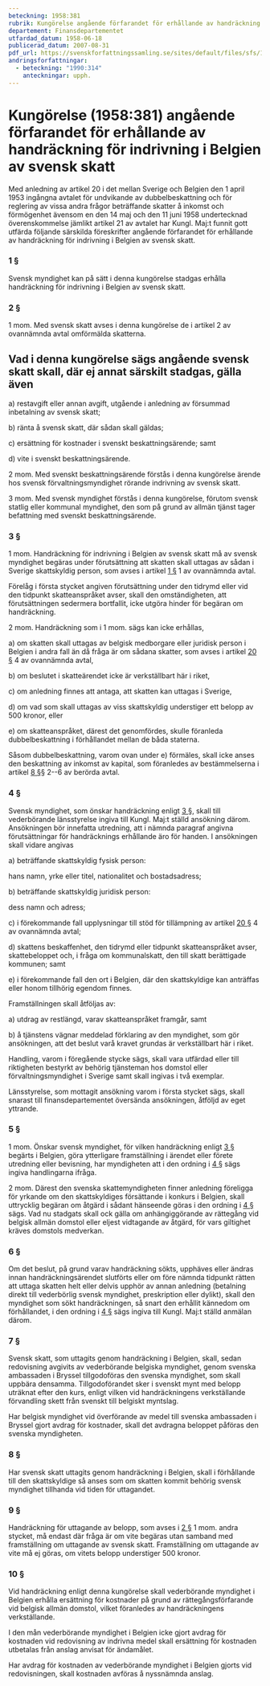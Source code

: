 ```yaml
---
beteckning: 1958:381
rubrik: Kungörelse angående förfarandet för erhållande av handräckning för indrivning i Belgien av svensk skatt
departement: Finansdepartementet
utfardad_datum: 1958-06-18
publicerad_datum: 2007-08-31
pdf_url: https://svenskforfattningssamling.se/sites/default/files/sfs/1958-06/SFS1958-381.pdf
andringsforfattningar:
  - beteckning: "1990:314"
    anteckningar: upph.
---
```


# Kungörelse (1958:381) angående förfarandet för erhållande av handräckning för indrivning i Belgien av svensk skatt

Med anledning av artikel 20 i det mellan Sverige och Belgien den 1 april 1953 ingångna avtalet för undvikande av dubbelbeskattning och för reglering av vissa andra frågor beträffande skatter å inkomst och förmögenhet ävensom en den 14 maj och den 11 juni 1958 undertecknad överenskommelse jämlikt artikel 21 av avtalet har Kungl. Maj:t funnit gott utfärda följande särskilda föreskrifter angående förfarandet för erhållande av handräckning för indrivning i Belgien av svensk skatt.

### 1 §

Svensk myndighet kan på sätt i denna kungörelse stadgas erhålla handräckning för indrivning i Belgien av svensk skatt.

### 2 §

1 mom. Med svensk skatt avses i denna kungörelse de i artikel 2 av ovannämnda avtal omförmälda skatterna.

## Vad i denna kungörelse sägs angående svensk skatt skall, där ej annat särskilt stadgas, gälla även

a) restavgift eller annan avgift, utgående i anledning av försummad inbetalning av svensk skatt;

b) ränta å svensk skatt, där sådan skall gäldas;

c) ersättning för kostnader i svenskt beskattningsärende; samt

d) vite i svenskt beskattningsärende.

2 mom. Med svenskt beskattningsärende förstås i denna kungörelse ärende hos svensk förvaltningsmyndighet rörande indrivning av svensk skatt.

3 mom. Med svensk myndighet förstås i denna kungörelse, förutom svensk statlig eller kommunal myndighet, den som på grund av allmän tjänst tager befattning med svenskt beskattningsärende.

### 3 §

1 mom. Handräckning för indrivning i Belgien av svensk skatt må av svensk myndighet begäras under förutsättning att skatten skall uttagas av sådan i Sverige skattskyldig person, som avses i artikel [1 §](#1) 1 av ovannämnda avtal.

Förelåg i första stycket angiven förutsättning under den tidrymd eller vid den tidpunkt skatteanspråket avser, skall den omständigheten, att förutsättningen sedermera bortfallit, icke utgöra hinder för begäran om handräckning.

2 mom. Handräckning som i 1 mom. sägs kan icke erhållas,

a) om skatten skall uttagas av belgisk medborgare eller juridisk person i Belgien i andra fall än då fråga är om sådana skatter, som avses i artikel [20 §](#20) 4 av ovannämnda avtal,

b) om beslutet i skatteärendet icke är verkställbart här i riket,

c) om anledning finnes att antaga, att skatten kan uttagas i Sverige,

d) om vad som skall uttagas av viss skattskyldig understiger ett belopp av 500 kronor, eller

e) om skatteanspråket, därest det genomfördes, skulle föranleda dubbelbeskattning i förhållandet mellan de båda staterna.

Såsom dubbelbeskattning, varom ovan under e) förmäles, skall icke anses den beskattning av inkomst av kapital, som föranledes av bestämmelserna i artikel [8 §](#8)§ 2--6 av berörda avtal.

### 4 §

Svensk myndighet, som önskar handräckning enligt [3 §](#3), skall till vederbörande länsstyrelse ingiva till Kungl. Maj:t ställd ansökning därom. Ansökningen bör innefatta utredning, att i nämnda paragraf angivna förutsättningar för handräcknings erhållande äro för handen. I ansökningen skall vidare angivas

a) beträffande skattskyldig fysisk person:

hans namn, yrke eller titel, nationalitet och bostadsadress;

b) beträffande skattskyldig juridisk person:

dess namn och adress;

c) i förekommande fall upplysningar till stöd för tillämpning av artikel [20 §](#20) 4 av ovannämnda avtal;

d) skattens beskaffenhet, den tidrymd eller tidpunkt skatteanspråket avser, skattebeloppet och, i fråga om kommunalskatt, den till skatt berättigade kommunen; samt

e) i förekommande fall den ort i Belgien, där den skattskyldige kan anträffas eller honom tillhörig egendom finnes.

Framställningen skall åtföljas av:

a) utdrag av restlängd, varav skatteanspråket framgår, samt

b) å tjänstens vägnar meddelad förklaring av den myndighet, som gör ansökningen, att det beslut varå kravet grundas är verkställbart här i riket.

Handling, varom i föregående stycke sägs, skall vara utfärdad eller till riktigheten bestyrkt av behörig tjänsteman hos domstol eller förvaltningsmyndighet i Sverige samt skall ingivas i två exemplar.

Länsstyrelse, som mottagit ansökning varom i första stycket sägs, skall snarast till finansdepartementet översända ansökningen, åtföljd av eget yttrande.

### 5 §

1 mom. Önskar svensk myndighet, för vilken handräckning enligt [3 §](#3) begärts i Belgien, göra ytterligare framställning i ärendet eller förete utredning eller bevisning, har myndigheten att i den ordning i [4 §](#4) sägs ingiva handlingarna ifråga.

2 mom. Därest den svenska skattemyndigheten finner anledning föreligga för yrkande om den skattskyldiges försättande i konkurs i Belgien, skall uttrycklig begäran om åtgärd i sådant hänseende göras i den ordning i [4 §](#4) sägs. Vad nu stadgats skall ock gälla om anhängiggörande av rättegång vid belgisk allmän domstol eller eljest vidtagande av åtgärd, för vars giltighet kräves domstols medverkan.

### 6 §

Om det beslut, på grund varav handräckning sökts, upphäves eller ändras innan handräckningsärendet slutförts eller om före nämnda tidpunkt rätten att uttaga skatten helt eller delvis upphör av annan anledning (betalning direkt till vederbörlig svensk myndighet, preskription eller dylikt), skall den myndighet som sökt handräckningen, så snart den erhållit kännedom om förhållandet, i den ordning i [4 §](#4) sägs ingiva till Kungl. Maj:t ställd anmälan därom.

### 7 §

Svensk skatt, som uttagits genom handräckning i Belgien, skall, sedan redovisning avgivits av vederbörande belgiska myndighet, genom svenska ambassaden i Bryssel tillgodoföras den svenska myndighet, som skall uppbära densamma. Tillgodoförandet sker i svenskt mynt med belopp uträknat efter den kurs, enligt vilken vid handräckningens verkställande förvandling skett från svenskt till belgiskt myntslag.

Har belgisk myndighet vid överförande av medel till svenska ambassaden i Bryssel gjort avdrag för kostnader, skall det avdragna beloppet påföras den svenska myndigheten.

### 8 §

Har svensk skatt uttagits genom handräckning i Belgien, skall i förhållande till den skattskyldige så anses som om skatten kommit behörig svensk myndighet tillhanda vid tiden för uttagandet.

### 9 §

Handräckning för uttagande av belopp, som avses i [2 §](#2) 1 mom. andra stycket, må endast där fråga är om vite begäras utan samband med framställning om uttagande av svensk skatt. Framställning om uttagande av vite må ej göras, om vitets belopp understiger 500 kronor.

### 10 §

Vid handräckning enligt denna kungörelse skall vederbörande myndighet i Belgien erhålla ersättning för kostnader på grund av rättegångsförfarande vid belgisk allmän domstol, vilket föranledes av handräckningens verkställande.

I den mån vederbörande myndighet i Belgien icke gjort avdrag för kostnaden vid redovisning av indrivna medel skall ersättning för kostnaden utbetalas från anslag anvisat för ändamålet.

Har avdrag för kostnaden av vederbörande myndighet i Belgien gjorts vid redovisningen, skall kostnaden avföras å nyssnämnda anslag.